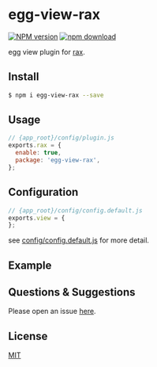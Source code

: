 # egg-view-rax

[![NPM version][npm-image]][npm-url]
[![npm download][download-image]][download-url]

[npm-image]: https://img.shields.io/npm/v/egg-view-rax.svg?style=flat-square
[npm-url]: https://npmjs.org/package/egg-view-rax
[download-image]: https://img.shields.io/npm/dm/egg-view-rax.svg?style=flat-square
[download-url]: https://npmjs.org/package/egg-view-rax

egg view plugin for [rax].

## Install

```bash
$ npm i egg-view-rax --save
```

## Usage

```js
// {app_root}/config/plugin.js
exports.rax = {
  enable: true,
  package: 'egg-view-rax',
};
```

## Configuration

```js
// {app_root}/config/config.default.js
exports.view = {
};
```

see [config/config.default.js](config/config.default.js) for more detail.

## Example

<!-- example here -->

## Questions & Suggestions

Please open an issue [here](https://github.com/Superman-wc/egg-view-rax/issues).

## License

[MIT](LICENSE)

[rax]: https://facebook.github.io/rax/